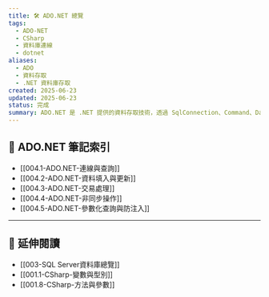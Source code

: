 ```yaml
---
title: 🛠️ ADO.NET 總覽
tags:
  - ADO-NET
  - CSharp
  - 資料庫連線
  - dotnet
aliases:
  - ADO
  - 資料存取
  - .NET 資料庫存取
created: 2025-06-23
updated: 2025-06-23
status: 完成
summary: ADO.NET 是 .NET 提供的資料存取技術，透過 SqlConnection、Command、DataReader 等類別與 SQL Server 溝通。
---
```


## 📘 ADO.NET 筆記索引

- [[004.1-ADO.NET-連線與查詢]]
- [[004.2-ADO.NET-資料填入與更新]]
- [[004.3-ADO.NET-交易處理]]
- [[004.4-ADO.NET-非同步操作]]
- [[004.5-ADO.NET-參數化查詢與防注入]]

---

## 🔁 延伸閱讀

- [[003-SQL Server資料庫總覽]]
- [[001.1-CSharp-變數與型別]]
- [[001.8-CSharp-方法與參數]]

